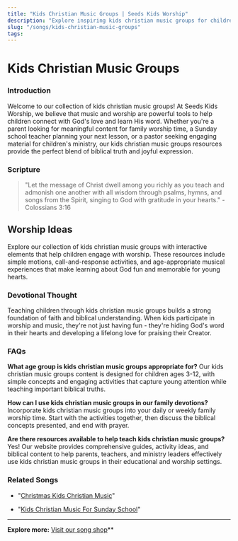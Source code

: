 ```yaml
---
title: "Kids Christian Music Groups | Seeds Kids Worship"
description: "Explore inspiring kids christian music groups for children's worship and faith development. Biblical music resources for families and ministry."
slug: "/songs/kids-christian-music-groups"
tags:
---
```


# Kids Christian Music Groups

### Introduction

Welcome to our collection of kids christian music groups! At Seeds Kids Worship, we believe that music and worship are powerful tools to help children connect with God's love and learn His word. Whether you're a parent looking for meaningful content for family worship time, a Sunday school teacher planning your next lesson, or a pastor seeking engaging material for children's ministry, our kids christian music groups resources provide the perfect blend of biblical truth and joyful expression.

### Scripture

> "Let the message of Christ dwell among you richly as you teach and admonish one another with all wisdom through psalms, hymns, and songs from the Spirit, singing to God with gratitude in your hearts." - Colossians 3:16

## Worship Ideas

Explore our collection of kids christian music groups with interactive elements that help children engage with worship. These resources include simple motions, call-and-response activities, and age-appropriate musical experiences that make learning about God fun and memorable for young hearts.

### Devotional Thought

Teaching children through kids christian music groups builds a strong foundation of faith and biblical understanding. When kids participate in worship and music, they're not just having fun - they're hiding God's word in their hearts and developing a lifelong love for praising their Creator.

### FAQs

**What age group is kids christian music groups appropriate for?**
Our kids christian music groups content is designed for children ages 3-12, with simple concepts and engaging activities that capture young attention while teaching important biblical truths.

**How can I use kids christian music groups in our family devotions?**
Incorporate kids christian music groups into your daily or weekly family worship time. Start with the activities together, then discuss the biblical concepts presented, and end with prayer.

**Are there resources available to help teach kids christian music groups?**
Yes! Our website provides comprehensive guides, activity ideas, and biblical content to help parents, teachers, and ministry leaders effectively use kids christian music groups in their educational and worship settings.

### Related Songs

- "[Christmas Kids Christian Music](/activities/christmas-kids-christian-music/)"

- "[Kids Christian Music For Sunday School](/activities/kids-christian-music-for-sunday-school/)"

---

**Explore more:** [Visit our song shop](https://seedskidsworship.com/shop)**

<!-- Schema Markup -->
<script type="application/ld+json">
{
  "@context": "https://schema.org",
  "@type": "MusicRecording",
  "name": "Kids Christian Music Groups",
  "byArtist": {
    "@type": "MusicGroup",
    "name": "Seeds Kids Worship"
  },
  "isFamilyFriendly": true,
  "url": "https://seedskidsworship.com/songs/kids-christian-music-groups/"
}
</script>
